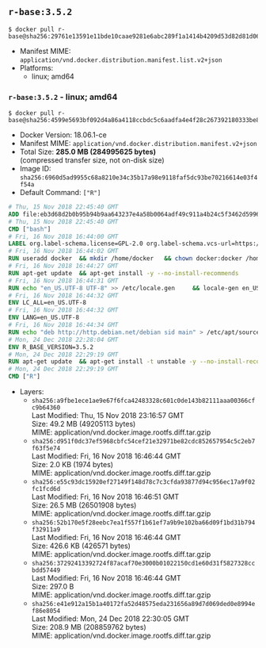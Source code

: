 ## `r-base:3.5.2`

```console
$ docker pull r-base@sha256:29761e13591e11bde10caae9281e6abc289f1a1414b4209d53d82d81d0622bdf
```

-	Manifest MIME: `application/vnd.docker.distribution.manifest.list.v2+json`
-	Platforms:
	-	linux; amd64

### `r-base:3.5.2` - linux; amd64

```console
$ docker pull r-base@sha256:4599e5693bf092d4a86a4118ccbdc5c6aadfa4e4f28c267392180333be84119c
```

-	Docker Version: 18.06.1-ce
-	Manifest MIME: `application/vnd.docker.distribution.manifest.v2+json`
-	Total Size: **285.0 MB (284995625 bytes)**  
	(compressed transfer size, not on-disk size)
-	Image ID: `sha256:6960d5ad9955c68a8210e34c35b17a98e9118faf5dc93be70216614e03f4f54a`
-	Default Command: `["R"]`

```dockerfile
# Thu, 15 Nov 2018 22:45:40 GMT
ADD file:eb3d68d2b0b95b94b9aa643237e4a58b0064adf49c911a4b24c5f3462d5996f1 in / 
# Thu, 15 Nov 2018 22:45:40 GMT
CMD ["bash"]
# Fri, 16 Nov 2018 16:44:00 GMT
LABEL org.label-schema.license=GPL-2.0 org.label-schema.vcs-url=https://github.com/rocker-org/r-base org.label-schema.vendor=Rocker Project maintainer=Dirk Eddelbuettel <edd@debian.org>
# Fri, 16 Nov 2018 16:44:02 GMT
RUN useradd docker 	&& mkdir /home/docker 	&& chown docker:docker /home/docker 	&& addgroup docker staff
# Fri, 16 Nov 2018 16:44:27 GMT
RUN apt-get update 	&& apt-get install -y --no-install-recommends 		ed 		less 		locales 		vim-tiny 		wget 		ca-certificates 		fonts-texgyre 	&& rm -rf /var/lib/apt/lists/*
# Fri, 16 Nov 2018 16:44:31 GMT
RUN echo "en_US.UTF-8 UTF-8" >> /etc/locale.gen 	&& locale-gen en_US.utf8 	&& /usr/sbin/update-locale LANG=en_US.UTF-8
# Fri, 16 Nov 2018 16:44:32 GMT
ENV LC_ALL=en_US.UTF-8
# Fri, 16 Nov 2018 16:44:32 GMT
ENV LANG=en_US.UTF-8
# Fri, 16 Nov 2018 16:44:34 GMT
RUN echo "deb http://http.debian.net/debian sid main" > /etc/apt/sources.list.d/debian-unstable.list         && echo 'APT::Default-Release "testing";' > /etc/apt/apt.conf.d/default
# Mon, 24 Dec 2018 22:28:04 GMT
ENV R_BASE_VERSION=3.5.2
# Mon, 24 Dec 2018 22:29:19 GMT
RUN apt-get update 	&& apt-get install -t unstable -y --no-install-recommends 		littler                 r-cran-littler 		r-base=${R_BASE_VERSION}-* 		r-base-dev=${R_BASE_VERSION}-* 		r-recommended=${R_BASE_VERSION}-* 	&& ln -s /usr/lib/R/site-library/littler/examples/install.r /usr/local/bin/install.r 	&& ln -s /usr/lib/R/site-library/littler/examples/install2.r /usr/local/bin/install2.r 	&& ln -s /usr/lib/R/site-library/littler/examples/installGithub.r /usr/local/bin/installGithub.r 	&& ln -s /usr/lib/R/site-library/littler/examples/testInstalled.r /usr/local/bin/testInstalled.r 	&& install.r docopt 	&& rm -rf /tmp/downloaded_packages/ /tmp/*.rds 	&& rm -rf /var/lib/apt/lists/*
# Mon, 24 Dec 2018 22:29:19 GMT
CMD ["R"]
```

-	Layers:
	-	`sha256:a9fbe1ece1ae9e67f6fca42483328c601c0de143b82111aaa00366cfc9b64360`  
		Last Modified: Thu, 15 Nov 2018 23:16:57 GMT  
		Size: 49.2 MB (49205113 bytes)  
		MIME: application/vnd.docker.image.rootfs.diff.tar.gzip
	-	`sha256:d951f0dc37ef5968cbfc54cef21e32971be82cdc852657954c5c2eb7f63f5e74`  
		Last Modified: Fri, 16 Nov 2018 16:46:44 GMT  
		Size: 2.0 KB (1974 bytes)  
		MIME: application/vnd.docker.image.rootfs.diff.tar.gzip
	-	`sha256:e55c93dc15920ef27149f148d78c7c3cfda93877d94c956ec17a9f02fc1fcd6d`  
		Last Modified: Fri, 16 Nov 2018 16:46:51 GMT  
		Size: 26.5 MB (26501908 bytes)  
		MIME: application/vnd.docker.image.rootfs.diff.tar.gzip
	-	`sha256:52b170e5f28eebc7ea1f557f1b61ef7a9b9e102ba66d09f1bd31b794f32911a9`  
		Last Modified: Fri, 16 Nov 2018 16:46:44 GMT  
		Size: 426.6 KB (426571 bytes)  
		MIME: application/vnd.docker.image.rootfs.diff.tar.gzip
	-	`sha256:37292413392724f87acaf70e3000b01022150cd1e60d31f5827328ccbdd57449`  
		Last Modified: Fri, 16 Nov 2018 16:46:44 GMT  
		Size: 297.0 B  
		MIME: application/vnd.docker.image.rootfs.diff.tar.gzip
	-	`sha256:e41e912a15b1a40172fa52d48575eda231656a89d7d069ded0e8994ef86e8054`  
		Last Modified: Mon, 24 Dec 2018 22:30:05 GMT  
		Size: 208.9 MB (208859762 bytes)  
		MIME: application/vnd.docker.image.rootfs.diff.tar.gzip
